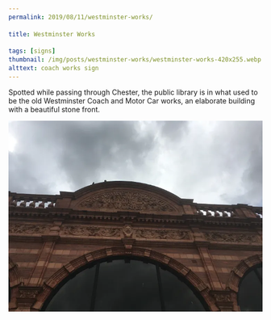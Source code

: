 ```yaml
---
permalink: 2019/08/11/westminster-works/

title: Westminster Works

tags: [signs]
thumbnail: /img/posts/westminster-works/westminster-works-420x255.webp
alttext: coach works sign
---
```


Spotted while passing through Chester, the public library is in what used to be the old
Westminster Coach and Motor Car works, an elaborate building with a beautiful stone front.

![westminster works](/img/posts/westminster-works/westminster-works.webp)
